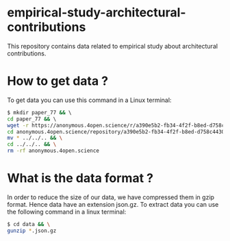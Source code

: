 # empirical-study-architectural-contributions

This repository contains data related to empirical study about architectural contributions.

# How to get data ? 

To get data you can use this command in a Linux terminal: 
```bash
$ mkdir paper_77 && \ 
cd paper_77 && \ 
wget -r https://anonymous.4open.science/r/a390e5b2-fb34-4f2f-b8ed-d758c4430b8c/ && \ 
cd anonymous.4open.science/repository/a390e5b2-fb34-4f2f-b8ed-d758c4430b8c/ && \
mv * ../../.. && \
cd ../../.. && \
rm -rf anonymous.4open.science
```

# What is the data format ?

In order to reduce the size of our data, we have compressed them in gzip format.
Hence data have an extension json.gz. To extract data you can use the following command in a linux terminal: 

```bash
$ cd data && \
gunzip *.json.gz
``` 